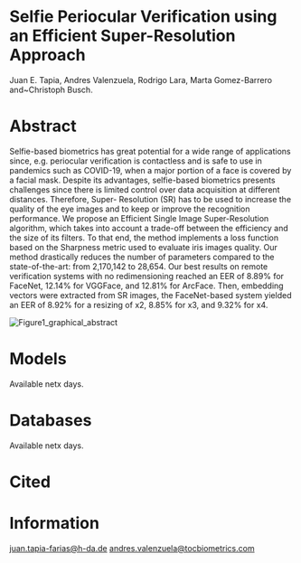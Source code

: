 # Selfie Periocular Verification using an Efficient Super-Resolution Approach

Juan E. Tapia, Andres Valenzuela, Rodrigo Lara, Marta Gomez-Barrero and~Christoph Busch.

# Abstract
Selfie-based biometrics has great potential for a wide range of applications since, e.g.
periocular verification is contactless and is safe to use in pandemics such as COVID-19, when a major
portion of a face is covered by a facial mask. Despite its advantages, selfie-based biometrics presents
challenges since there is limited control over data acquisition at different distances. Therefore, Super-
Resolution (SR) has to be used to increase the quality of the eye images and to keep or improve the
recognition performance. We propose an Efficient Single Image Super-Resolution algorithm, which takes
into account a trade-off between the efficiency and the size of its filters. To that end, the method implements
a loss function based on the Sharpness metric used to evaluate iris images quality. Our method drastically
reduces the number of parameters compared to the state-of-the-art: from 2,170,142 to 28,654. Our best
results on remote verification systems with no redimensioning reached an EER of 8.89% for FaceNet,
12.14% for VGGFace, and 12.81% for ArcFace. Then, embedding vectors were extracted from SR images,
the FaceNet-based system yielded an EER of 8.92% for a resizing of x2, 8.85% for x3, and 9.32% for x4.

![Figure1_graphical_abstract](https://user-images.githubusercontent.com/45126159/173895776-e3033d81-ee3f-4e61-8bff-620f7f07a8c7.png)


# Models

Available netx days.

# Databases

Available netx days.

# Cited 


# Information
juan.tapia-farias@h-da.de
andres.valenzuela@tocbiometrics.com
